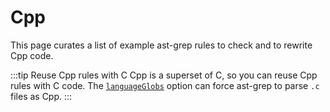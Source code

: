 # Cpp

This page curates a list of example ast-grep rules to check and to rewrite Cpp code.

:::tip Reuse Cpp rules with C
Cpp is a superset of C, so you can reuse Cpp rules with C code. The [`languageGlobs`](/reference/sgconfig.html#languageglobs) option can force ast-grep to parse `.c` files as Cpp.
:::

<!--@include: ./fix-format-vuln.md-->
